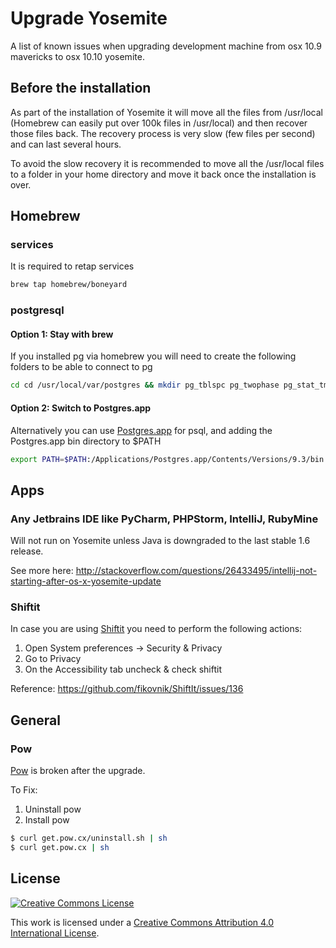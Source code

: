 # Upgrade Yosemite

A list of known issues when upgrading development machine from osx 10.9 mavericks to osx 10.10 yosemite.

## Before the installation

As part of the installation of Yosemite it will move all the files from /usr/local (Homebrew can easily put over 100k files in /usr/local) and then recover those files back. The recovery process is very slow (few files per second) and can last several hours.

To avoid the slow recovery it is recommended to move all the /usr/local files to a folder in your home directory and move it back once the installation is over.

## Homebrew 

### services

It is required to retap services

```sh
brew tap homebrew/boneyard
```

### postgresql

#### Option 1: Stay with brew

If you installed pg via homebrew you will need to create the following folders to be able to connect to pg

```sh
cd cd /usr/local/var/postgres && mkdir pg_tblspc pg_twophase pg_stat_tmp
```

#### Option 2: Switch to Postgres.app

Alternatively you can use [Postgres.app](http://postgresapp.com/) for psql, and adding the Postgres.app bin directory to $PATH

```sh
export PATH=$PATH:/Applications/Postgres.app/Contents/Versions/9.3/bin
```

## Apps

### Any Jetbrains IDE like PyCharm, PHPStorm, IntelliJ, RubyMine

Will not run on Yosemite unless Java is downgraded to the last stable 1.6 release.

See more here: http://stackoverflow.com/questions/26433495/intellij-not-starting-after-os-x-yosemite-update

### Shiftit

In case you are using [Shiftit](https://github.com/fikovnik/ShiftIt) you need to perform the following actions:

1. Open System preferences -> Security & Privacy
2. Go to Privacy
3. On the Accessibility tab uncheck & check shiftit

Reference: https://github.com/fikovnik/ShiftIt/issues/136

## General

### Pow
[Pow](http://pow.cx/) is broken after the upgrade.

To Fix:

1. Uninstall pow
2. Install pow

```sh
$ curl get.pow.cx/uninstall.sh | sh
$ curl get.pow.cx | sh
```

## License

[![Creative Commons License](http://i.creativecommons.org/l/by/4.0/88x31.png)](http://creativecommons.org/licenses/by/4.0/)

This work is licensed under a [Creative Commons Attribution 4.0 International License](http://creativecommons.org/licenses/by/4.0/).
